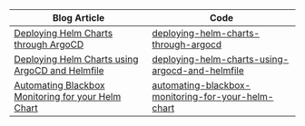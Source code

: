

| Blog Article                                                                                                             | Code |
| ------------------------------------------------------------------------------------------------------------------------ | ---- |
| [Deploying Helm Charts through ArgoCD](https://blog.knell.it/deploying-helm-charts-through-argocd-streamlining-kubernetes-deployments) | [deploying-helm-charts-through-argocd](./deploying-helm-charts-through-argocd)
| [Deploying Helm Charts using ArgoCD and Helmfile](https://blog.knell.it/deploying-helm-charts-using-argocd-and-helmfile) | [deploying-helm-charts-using-argocd-and-helmfile](./deploying-helm-charts-using-argocd-and-helmfile)
| [Automating Blackbox Monitoring for your Helm Chart](https://blog.knell.it/automating-blackbox-monitoring-for-your-helm-chart/) | [automating-blackbox-monitoring-for-your-helm-chart](./automating-blackbox-monitoring-for-your-helm-chart)
